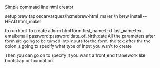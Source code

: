 Simple command line html creator

setup 
brew tap oscarvazquez/homebrew-html_maker \n
brew install --HEAD html_maker

to run 
html 
To create a form
html form first_name:text last_name:text email:email password:password date_of_birth:date
All the parameters after form are going to be turned into inputs for the form, the text after the the colon is going to specify 
what type of input you wan't to create

Then you can go on to specify if you wan't a front_end framework like bootstrap or foundation.
